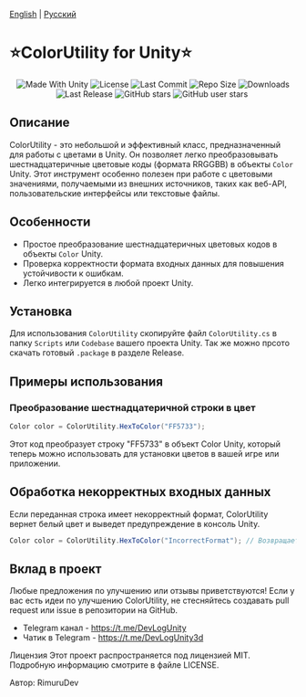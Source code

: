 ﻿[English](README.md) | [Русский](README_RU.md)


<p align="center"><h1>⭐ColorUtility for Unity⭐</h1></p>
 <p align="center">
  <a>
    <img alt="Made With Unity" src="https://img.shields.io/badge/made%20with-Unity-57b9d3.svg?logo=Unity">
  </a>
  <a>
  <img alt="License" src="https://img.shields.io/github/license/RimuruDev/Unity-ColorUtility?logo=github">
  </a>
  <a>
    <img alt="Last Commit" src="https://img.shields.io/github/last-commit/RimuruDev/Unity-ColorUtility?logo=Mapbox&color=orange">
  </a>
  <a>
    <img alt="Repo Size" src="https://img.shields.io/github/repo-size/RimuruDev/Unity-ColorUtility?logo=VirtualBox">
  </a>
  <a>
    <img alt="Downloads" src="https://img.shields.io/github/downloads/RimuruDev/Unity-ColorUtility/total?color=brightgreen">
  </a>
  <a>
    <img alt="Last Release" src="https://img.shields.io/github/v/release/RimuruDev/Unity-ColorUtility?include_prereleases&logo=Dropbox&color=yellow">
  </a>
  <a>
    <img alt="GitHub stars" src="https://img.shields.io/github/stars/RimuruDev/Unity-ColorUtility?branch=main&label=Stars&logo=GitHub&logoColor=ffffff&labelColor=282828&color=informational&style=flat">
  </a>
  <a>
    <img alt="GitHub user stars" src="https://img.shields.io/github/stars/RimuruDev?affiliations=OWNER&branch=main&label=User%20Stars&logo=GitHub&logoColor=ffffff&labelColor=282828&color=informational&style=flat">
  </a>
  <a>
    <img alt="" src="https://img.shields.io/github/watchers/RimuruDev/Unity-ColorUtility?style=flat">
  </a>
</p>


## Описание
ColorUtility - это небольшой и эффективный класс, предназначенный для работы с цветами в Unity. Он позволяет легко преобразовывать шестнадцатеричные цветовые коды (формата RRGGBB) в объекты `Color` Unity. Этот инструмент особенно полезен при работе с цветовыми значениями, получаемыми из внешних источников, таких как веб-API, пользовательские интерфейсы или текстовые файлы.

## Особенности
- Простое преобразование шестнадцатеричных цветовых кодов в объекты `Color` Unity.
- Проверка корректности формата входных данных для повышения устойчивости к ошибкам.
- Легко интегрируется в любой проект Unity.

## Установка
Для использования `ColorUtility` скопируйте файл `ColorUtility.cs` в папку `Scripts` или `Codebase` вашего проекта Unity. Так же можно прсото скачать готовый `.package` в разделе Release.

## Примеры использования

### Преобразование шестнадцатеричной строки в цвет
```csharp
Color color = ColorUtility.HexToColor("FF5733");
```

Этот код преобразует строку "FF5733" в объект Color Unity, который теперь можно использовать для установки цветов в вашей игре или приложении.

## Обработка некорректных входных данных
Если переданная строка имеет некорректный формат, ColorUtility вернет белый цвет и выведет предупреждение в консоль Unity.
```csharp
Color color = ColorUtility.HexToColor("IncorrectFormat"); // Возвращает Color.white
```
## Вклад в проект
Любые предложения по улучшению или отзывы приветствуются! Если у вас есть идеи по улучшению ColorUtility, не стесняйтесь создавать pull request или issue в репозитории на GitHub.

- Telegram канал - https://t.me/DevLogUnity
- Чатик в Telegram - https://t.me/DevLogUnity3d

Лицензия
Этот проект распространяется под лицензией MIT. Подробную информацию смотрите в файле LICENSE.

Автор: RimuruDev
